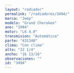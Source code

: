 ```yaml
---
layout: "radiador"
permalink: "/radiadores/3494/"
marca: "Jeep"
modelo: "Grand Cherokee"
ano: "1994"
motor: "L6 4.0"
transmision: "Automática"
parte: "431348"
clima: "Con clima"
alto: "22 1/4"
ancho: "16 13/16"
observaciones: ""
id: "3494"
---
```


